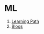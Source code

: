 # ML

1. [Learning Path](https://jcoding09.github.io/ml/index/index-0001.html)
2. [Blogs](https://jcoding09.github.io/ml/index/index-0002.html)